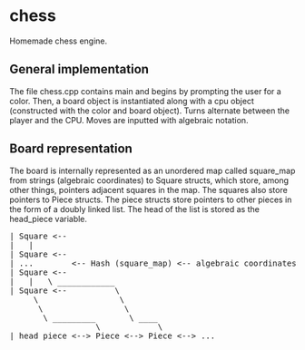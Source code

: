 # chess

Homemade chess engine.

## General implementation

The file chess.cpp contains main and begins by prompting the user for a color. Then, a board object is instantiated along with a cpu object (constructed with the color and board object). Turns alternate between the player and the CPU. Moves are inputted with algebraic notation. 

## Board representation

The board is internally represented as an unordered map called square_map from strings (algebraic coordinates) to Square structs, which store, among other things, pointers adjacent squares in the map. The squares also store pointers to Piece structs. The piece structs store pointers to other pieces in the form of a doubly linked list. The head of the list is stored as the head_piece variable.

<pre>
| Square <--
|   |
| Square <--
| ...        <-- Hash (square_map) <-- algebraic coordinates
| Square <--
|   |   \ ____________
| Square <--          \
     \                 \
      \                 \
       \ _________       \ ____
                  \            \
| head_piece <--> Piece <--> Piece <--> ...
</pre>

